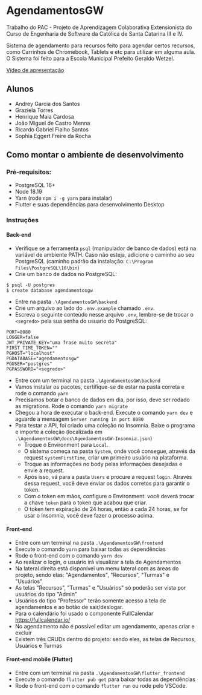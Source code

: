 # AgendamentosGW

Trabalho do PAC - Projeto de Aprendizagem Colaborativa Extensionista do Curso de Engenharia de Software da Católica de Santa Catarina III e IV.

Sistema de agendamento para recursos feito para agendar certos recursos, como Carrinhos de Chromebook, Tablets e etc para utilizar em alguma aula. O Sistema foi feito para a Escola Municipal Prefeito Geraldo Wetzel.

[Vídeo de apresentação](https://youtu.be/CHGcBB84i4M)

## Alunos

- Andrey Garcia dos Santos
- Graziela Torres
- Henrique Maia Cardosa
- João Miguel de Castro Menna
- Ricardo Gabriel Fialho Santos
- Sophia Eggert Freire da Rocha

## Como montar o ambiente de desenvolvimento

### Pré-requisitos:

- PostgreSQL 16+
- Node 18.19
- Yarn (rode `npm i -g yarn` para instalar)
- Flutter e suas dependências para desenvolvimento Desktop

### Instruções

#### Back-end

- Verifique se a ferramenta `psql` (manipulador de banco de dados)
está na variável de ambiente PATH. Caso não esteja, adicione o caminho ao seu PostgreSQL
(caminho padrão da instalação: `C:\Program Files\PostgreSQL\16\bin`)
- Crie um banco de dados no PostgreSQL:

```
$ psql -U postgres
$ create database agendamentosgw
```

- Entre na pasta `.\AgendamentosGW\backend`
- Crie um arquivo ao lado do `.env.example` chamado `.env`.
- Escreva o seguinte conteúdo nesse arquivo `.env`, lembre-se de trocar o `<segredo>` pela sua senha do usuario do PostgreSQL:

```
PORT=8080
LOGGER=false
JWT_PRIVATE_KEY="uma frase muito secreta"
FIRST_TIME_TOKEN=""
PGHOST="localhost"
PGDATABASE="agendamentosgw"
PGUSER="postgres"
PGPASSWORD="<segredo>"
```

- Entre com um terminal na pasta `.\AgendamentosGW\backend`
- Vamos instalar os pacotes, certifique-se de estar na pasta correta e rode o comando `yarn`
- Precisamos botar o banco de dados em dia, por isso, deve ser rodado as migrations. Rode o comando `yarn migrate`
- Chegou a hora de executar o back-end. Execute o comando `yarn dev` e aguarde a mensagem `Server running in port 8080`
- Para testar a API, foi criado uma coleção no Insomnia. Baixe o programa e importe a coleção (localizada em `.\AgendamentosGW\docs\AgendamentosGW-Insomnia.json`)
    - Troque o Environment para `Local`.
    - O sistema começa na pasta `System`, onde você consegue, através da request `systemFirstTime`, criar um primeiro usuário na plataforma.
    - Troque as informações no body pelas informações desejadas e envie a request.
    - Após isso, vá para a pasta `Users` e procure a request `login`. Através dessa request, você deve enviar os dados corretos para garantir o token.
    - Com o token em mãos, configure o Environment: você deverá trocar a chave `token` para o token que acabou que criar.
    - O token tem expiração de 24 horas, então a cada 24 horas, se for usar o Insomnia, você deve fazer o processo acima.
 
#### Front-end

- Entre com um terminal na pasta `.\AgendamentosGW\frontend`
- Execute o comando `yarn` para baixar todas as dependências
- Rode o front-end com o comando `yarn dev`
- Ao realizar o login, o usuário irá visualizar a tela de Agendamentos
- Na lateral direita está disponível um menu lateral com as áreas do projeto, sendo elas: "Agendamentos", "Recursos", "Turmas" e "Usuários"
- As telas "Recursos", "Turmas" e "Usuários" só poderão ser vista por usuários do tipo "Admin"
- Usuários do tipo "Professor" terão somente acesso a tela de agendamentos e ao botão de sair/deslogar.
- Para o calendário foi usado o componente FullCalendar https://fullcalendar.io/
- No agendamento não é possível editar um agendamento, apenas criar e excluir
- Existem três CRUDs dentro do projeto: sendo eles, as telas de Recursos, Usuários e Turmas

#### Front-end mobile (Flutter)

- Entre com um terminal na pasta `.\AgendamentosGW\flutter_frontend`
- Execute o comando `flutter pub get` para baixar todas as dependências
- Rode o front-end com o comando `flutter run` ou rode pelo VSCode.
